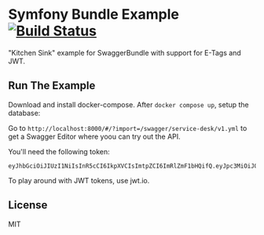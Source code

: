 # Symfony Bundle Example [![Build Status](https://travis-ci.org/kleijnweb/swagger-bundle-example.svg?branch=master)](https://travis-ci.org/kleijnweb/swagger-bundle-example) 

"Kitchen Sink" example for SwaggerBundle with support for E-Tags and JWT.

## Run The Example

Download and install docker-compose. After `docker compose up`, setup the database:

Go to `http://localhost:8000/#/?import=/swagger/service-desk/v1.yml` to get a Swagger Editor where yoou can try out the API.

You'll need the following token:

```
eyJhbGciOiJIUzI1NiIsInR5cCI6IkpXVCIsImtpZCI6ImRlZmF1bHQifQ.eyJpc3MiOiJ0ZXN0aW5nX2lzc3VlciIsInBybiI6ImFwaSJ9.o4tBedoktxALvXKRR3_M3Hq2XUMAwHiUTr2sK85yehQ
```

To play around with JWT tokens, use jwt.io.


## License

MIT
